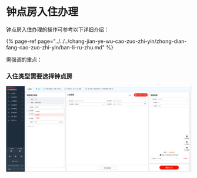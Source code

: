 # 钟点房入住办理

钟点房入住办理的操作可参考以下详细介绍：

{% page-ref page="../../../chang-jian-ye-wu-cao-zuo-zhi-yin/zhong-dian-fang-cao-zuo-zhi-yin/ban-li-ru-zhu.md" %}

需强调的重点：

### 入住类型需要选择钟点房

![&#x5165;&#x4F4F;&#x7C7B;&#x578B;&#x9009;&#x62E9;&#x949F;&#x70B9;&#x623F;](../../../.gitbook/assets/image%20%28395%29.png)



